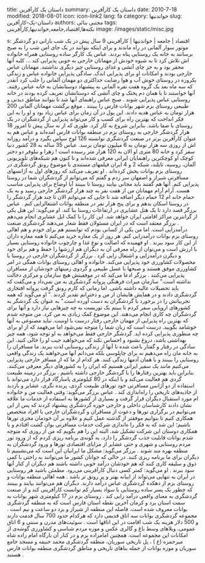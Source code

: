 title: داستان یک کارآفرین
summary: داستان یک کارآفرین
date: 2010-7-18
modified: 2018-08-01
icon:  icon-link2
lang: fa
category: خواندنیها
slug: داستان-یک-کارآفرین
authors: مجتبی بنائی
tags: نکته‌ها,اقتصاد,جامعه,خواندنیها,کارآفرینی
image: /images/static/misc.jpg

s: اقتصاد | جامعه | خواندنیها | کارآفرینی      9  سال پیش در یک شب بارانی دو گردشگر  موتور سوار آلمانی در راه  ماندند و برای اینکه بتوانند در یک جای امن شب را به صبح  برسانند به خانه یک روستایی پناه بردند. عباس یک کارگر ساده روستایی همراه خانواده  اش تلاش کرد تا به شیوه خودش از مهمانان خارجی به خوبی پذیرایی کند ...   کلبه آنها محقر بود و به جز  چای آتشی و غذای روستایی چیز دیگری نداشتند. مهمانان عباس خارجی بودند و امکانات او  برای پذیرایی اندک. سادگی پذیرایی خانواده عباس و زندگی یکروزه در روستای خوش آب و  هوا رضایت حداکثری دو مهمان آلمانی را جلب کرد آنقدر که سه ماه بعد یک گروه هفت  نفره آلمانی به پیشنهاد دوستانشان به خانه عباس رفتند. آنها خواستند تا با همان دم  پختک و چای آتشی که دوستانشان تعریف کرده بودند در خانه روستایی عباس پذیرایی شوند .  صبح عباس راهنمای  آنها شد تا بتوانند مناطق دیدنی و  طبیعی روستای بزم شهر بوانات فارس را ببینند .          موقع برگشت مهمانان آلمانی 200 هزار  تومان به عباس هدیه دادند. این پول در آن زمان برای عباس زیاد بود و او را به این  فکر انداخت که بهترین راه برای کسب و کار می‌تواند پذیرایی از گردشگران در یک  روستای با صفا باشد. بنابراین شروع به کار کرد. طوری که از نه سال پیش تا امروز 18  هزار گردشگر خارجی به روستای بزم در منطقه بوانات فارس آمده‌اند و عباس هم به عنوان  کارآفرین برتر در صنعت گردشگری توانسته 126 لوح سپاس بگیرد و درآمد روزانه اش از  روزی سه هزار تومان به 6 میلیون تومان برسد. عباس 35 ساله به 28 کشور دنیا سفر کرد  و خانه 80 متری او الان به 120 هزار متر رسیده است !   زهرا و نیلوفر دو دختر کوچک او  کوچکترین راهنمایان ایرانی معرفی شده‌اند و تا کنون هم شبکه‌های تلویزیونی آلمان،  روسیه، تایلند، شبکه 2 و 4 ایران فیلمهای مستندی با موضوع رونق گردشگری در روستای  بزم بوانات پخش کرده‌اند .   او تعریف می‌کند که روزهای اول به  آژانسهای مسافرتی شیراز و اصفهان سر زدم و گفتم که می‌توانم از گردشگران شما در  روستا پذیرایی کنم. آنها هم گفتند باید مجانی بیایند روستا تا ببینند آیا اوضاع  برای پذیرایی مناسب هست. آرام آرام مهمانان من از هفت نفر به چند هزار گردشگر خارجی  رسید و به یک حمام خانه ام 12 حمام دیگر اضافه شد تا جایی که می‌توانم الان تا چند  هزار گردشگر را در روستا اسکان بدهم و برای پنج هزار نفر در منطقه بوانات  اشتغالزایی کنم .   عباس برزگر قصد دارد تا یک هتل عشایری  در ارتفاعات روستا بنا کند. او می‌گوید: این هتل یکی از گرانترین مراکز اقامتی  ایران خواهد شد. این کار را با کمک ایل عشایری انجام می‌دهم .      برزگر معتقد است که در ایران مسئولان  فقط شعار می‌دهند گردشگری صنعت درآمدزایی است. اما من یکی از کسانی بودم که توانستم  هم برای خودم و هم اهالی روستای بزم بوانات درآمدزایی کنم. هر روز از یک مغازه خرید  می‌کنم تا همه مغازه داران از این کار سود ببرند .   او فهمیده که اصالت و نوع غذا و چارچوب  خانواده روستایی بسیار با ارزش است و می‌توان از راه معرفی آن به دیگران هم ارزشها  را حفظ و هم برای خود و دیگرن درآمدزایی و اشتغال زایی کرد .   برزگر از گردشگران خارجی در روستا با  محصولات کشاورزی خود پذیرایی می‌کند. خانواده و اهالی روستای بوانات همگی در امر  کشاورزی موفق هستند و صبحها با عسل طبیعی و گردوی زمینهای خودشان از مسافران  پذیرایی می‌کنند .   برزگر ادعا می‌کند که در موفقیتش هیچ  سازمان و مرکزی دخالت نداشته است." سازمان میراث فرهنگی پروانه گردشگری به من  نمی‌داد و می‌گفت که باید تحصیلات عالیه داشته باشی. اما زمانی که کارم رونق گرفت  پروانه افتخاری گردشگری دادند و در همایش هایشان از من و دخترانم تقدیر  کردند ."   او می‌گوید که همه تجربیاتش را در  برخورد با گردشگران به دست آورده است." به عنوان یک گردشگر به کشورهای اروپایی سفر  کردم تا ببینم یک توریست به چه چیزهایی نیاز دارد و آنها برای گردشگران چه کاری  انجام می‌دهند. این موضوع کمک زیادی به من کرد. من متوجه شدم که بهترین راه پذیرایی  از مهمان خارجی رفتار درست با اوست. نباید مصنوعی به آنها خوشامد بگویید. درست است  که زبان شما را متوجه نمی‌شود اما می‌فهمد که از او برای چه منظوری پذیرایی کرده  اید. گردشگر خارجی فقط می‌خواهد به او توجه شود، همه چیز بهداشتی باشد، دروغ نشنود  و احساس نکند که می‌خواهید جیب او را خالی کنید. این سادگی در رفتار و گفتار باعث  شده تا آنها از زندگی روستایی لذت ببرند. ما مسافران را به خانه مان راه می‌دهیم نه  برای چاپلوسی بلکه می‌دانم آنها می‌خواهند یک زندگی واقعی روستایی را ببینند و با  همان آدمها زندگی کنند. هر کدام از ما که از مسافر خارجی پذیرایی می‌کنیم مانند یک  سفیر ایرانی هستیم که ایران را به کشورهای دیگر معرفی می‌کنند. بنابراین باید  بهترین رفتارها را با گردشگر خارجی داشته باشیم .   برزگر در زمینه طبیعت گردی  هم فعالیت می‌کند و با اینکه در 80 کیلومتری پاسارگاد قرار دارد می‌تواند با  استفاده از دو آژانس مسافرتی خود تورهای طبیعت گردی، پرنده نگری، عشایر و بازدید از  جاذبه‌های تاریخی را راه‌اندازی کند .   عباس برزگر می‌گوید: وقتی فعالیت من و  خانواده ام مورد استقبال دیگران قرار گرفت و بسیاری از کشورها به استفاده از خدمات  ما علاقه نشان دادند کارشناسان داخلی و خارجی حوزه گردشگری پیشنهاد کردند که پس از  این می‌توانیم در برگزاری تورها و دعوت از مسافران و گردشگران خارجی با افراد متخصص  همکاری کنیم تا بتوانیم موفقتر از گذشته عمل کنیم و علاوه بر آن خودمان مجری تورها  باشیم؛ این شد که به فکر را ه‌اندازی شرکت خدمات مسافرتی بوان گشت افتادم و با  همکاری دوستان این شرکت تشکیل شد. البته این را هم بگویم که من از روزی که متوجه  شدم بوانات قابلیت جذب گردشگر را دارد، به گونه‌ی برنامه ریزی کردم که از ورود تور  مردم روستایی و شهری و حتی عشایر از مزایای اقتصادی تورها و ورود گردشگران به منطقه  بهره مند شوند .   برزگر می‌گوید: مشکل ما ایرانیان این  است که می‌نشینیم تا دیگران برای ما برنامه ریزی کنند. در حالی که جوانان کشور ما  می‌توانند به راحتی با کمی ذوق و سلیقه کاری کنند که هم خودشان درآمد خوبی داشته  باشند هم دیگران از کنار آنها سود ببرند .   او می‌گوید: کمتر کسی دنبال کارآفرینی  می‌رود. مطمئن باشید هر روستایی در ایران به تنهایی می‌تواند از ابیانه بهتر و پر  رونق تر باشد .    همه اهالی منطقه بوانات و روستای بزم  از دهکده گردشگری عباس درآمد دارند. دیگران هم می‌توانند بیایند و ببینند که چطور  یک پسر ساده روستایی با سواد بسیار کم توانست کارآفرینی کند و از صنعت گردشگری به  معنای واقعی درآمد زایی کند .   روستای بزم در 17 کیلومتری شهر بوانات  به سمت استان یزد و کرمان آخرین نقطه استان فارس است که به منطقه گردشگری بوانات  معروف شده است. فاصله این منطقه از شیراز و یزد دو ساعت و نیم است .   مجموعه گردشگری بوانات سه  اتاق قدیمی دارد که هرکدام حدود 700 سال قدمت دارند و 500 دلار هزینه یک شب اقامت  در این اتاقها است .   سوئیت‌های مدرن و سنتی و 6 اتاق عمومی،  ویلاهای وسط باغ و گالری عکس و موزه مردم شناسی و کشاورزی گوشه‌ی از امکانات این  مجموعه است. همچنین امامزاده بزم و در کنار آن بارگاه امام زاده شاه میرحمزه (ع ) ،  پل تاریخی سوریان، منطقه گردشگری محمد حنیفه و مسجد جامع سوریان و موزه بوانات از  جمله بناهای تاریخی و مناطق گردشگری منطقه بوانات فارس هستند .